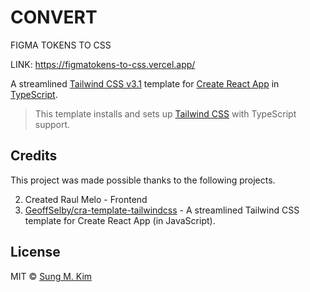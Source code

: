 # CONVERT
FIGMA TOKENS TO CSS


LINK: https://figmatokens-to-css.vercel.app/


A streamlined [Tailwind CSS v3.1](https://tailwindcss.com) template for [Create React App](https://github.com/facebook/create-react-app) in [TypeScript](https://www.typescriptlang.org/).

> This template installs and sets up [Tailwind CSS](https://tailwindcss.com) with TypeScript support.


## Credits

This project was made possible thanks to the following projects.


2. Created Raul Melo - Frontend
3. [GeoffSelby/cra-template-tailwindcss](https://github.com/GeoffSelby/cra-template-tailwindcss) - A streamlined Tailwind CSS template for Create React App (in JavaScript).

## License

MIT © [Sung M. Kim](https://sung.codes)
